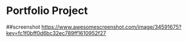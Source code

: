 # Portfolio Project 

##screenshot
<https://www.awesomescreenshot.com/image/34591675?key=fc1f0bff0d6bc32ec789ff1610952f27>
